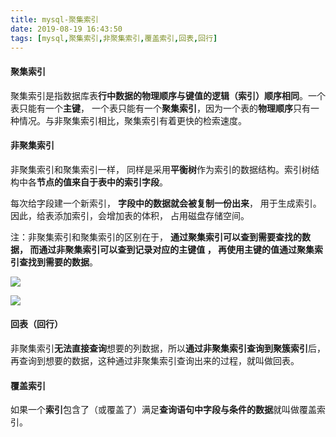 ```yaml
---
title: mysql-聚集索引
date: 2019-08-19 16:43:50
tags: [mysql,聚集索引,非聚集索引,覆盖索引,回表,回行]
---
```


#### 聚集索引

聚集索引是指数据库表**行中数据的物理顺序与键值的逻辑（索引）顺序相同**。一个表只能有一个**主键**， 一个表只能有一个**聚集索引**，因为一个表的**物理顺序**只有一种情况。与非聚集索引相比，聚集索引有着更快的检索速度。

<!--more-->



#### 非聚集索引

非聚集索引和聚集索引一样， 同样是采用**平衡树**作为索引的数据结构。索引树结构中各**节点的值来自于表中的索引字段**。



每次给字段建一个新索引， **字段中的数据就会被复制一份出来**， 用于生成索引。 因此，给表添加索引，会增加表的体积， 占用磁盘存储空间。



注：非聚集索引和聚集索引的区别在于， **通过聚集索引可以查到需要查找的数据， 而通过非聚集索引可以查到记录对应的主键值 ， 再使用主键的值通过聚集索引查找到需要的数据**。



![](https://chenoge.github.io/endBlogs/2019/08/19/mysql-%E8%81%9A%E9%9B%86%E7%B4%A2%E5%BC%95/2.png)

![](https://chenoge.github.io/endBlogs/2019/08/19/mysql-%E8%81%9A%E9%9B%86%E7%B4%A2%E5%BC%95/1.png)



#### 回表（回行）

非聚集索引**无法直接查询**想要的列数据，所以**通过非聚集索引查询到聚簇索引**后，再查询到想要的数据，这种通过非聚集索引查询出来的过程，就叫做回表。



#### 覆盖索引

如果一个**索引**包含了（或覆盖了）满足**查询语句中字段与条件的数据**就叫做覆盖索引。